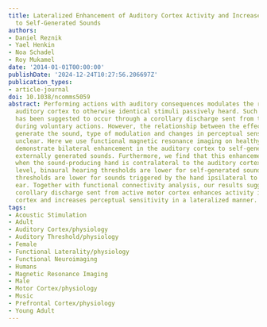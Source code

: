 ```yaml
---
title: Lateralized Enhancement of Auditory Cortex Activity and Increased Sensitivity
  to Self-Generated Sounds
authors:
- Daniel Reznik
- Yael Henkin
- Noa Schadel
- Roy Mukamel
date: '2014-01-01T00:00:00'
publishDate: '2024-12-24T10:27:56.206697Z'
publication_types:
- article-journal
doi: 10.1038/ncomms5059
abstract: Performing actions with auditory consequences modulates the response in
  auditory cortex to otherwise identical stimuli passively heard. Such modulation
  has been suggested to occur through a corollary discharge sent from the motor cortex
  during voluntary actions. However, the relationship between the effector used to
  generate the sound, type of modulation and changes in perceptual sensitivity are
  unclear. Here we use functional magnetic resonance imaging on healthy subjects and
  demonstrate bilateral enhancement in the auditory cortex to self-generated versus
  externally generated sounds. Furthermore, we find that this enhancement is stronger
  when the sound-producing hand is contralateral to the auditory cortex. At the behavioural
  level, binaural hearing thresholds are lower for self-generated sounds and monaural
  thresholds are lower for sounds triggered by the hand ipsilateral to the stimulated
  ear. Together with functional connectivity analysis, our results suggest that a
  corollary discharge sent from active motor cortex enhances activity in the auditory
  cortex and increases perceptual sensitivity in a lateralized manner.
tags:
- Acoustic Stimulation
- Adult
- Auditory Cortex/physiology
- Auditory Threshold/physiology
- Female
- Functional Laterality/physiology
- Functional Neuroimaging
- Humans
- Magnetic Resonance Imaging
- Male
- Motor Cortex/physiology
- Music
- Prefrontal Cortex/physiology
- Young Adult
---
```

